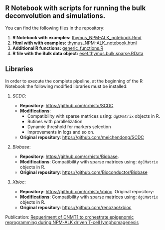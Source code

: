 
## R Notebook with scripts for running the bulk deconvolution and simulations.

You can find the following files in the repository:
1. **R Notebook with examples:** [thymus_NPM-ALK_notebook.Rmd](thymus_NPM-ALK_notebook.Rmd)
2. **Html with with examples:** [thymus_NPM-ALK_notebook.html](thymus_NPM-ALK_notebook.html)
2. **Additional R functions:** [generic_functions.R](scripts/generic_functions.R)
3. **R file with the Bulk data object:** [eset.thymus.bulk.sparse.RData](data/eset.thymus.bulk.sparse.RData)

## Libraries 

In order to execute the complete pipeline, at the beginning of the R Notebook the following modified libraries must be installed:
1. *SCDC*:    
   - **Repository**: https://github.com/crhisto/SCDC
   - **Modifications**: 
     - Compatibility with sparse matrices using: `dgCMatrix` objects in R.
     - Rutines with parallelization
     - Dynamic threshold for markers selection
     - Improvements in logs and so on.
   - **Original repository**: https://github.com/meichendong/SCDC
         
2. *Biobase*: 
   - **Repository**: https://github.com/crhisto/Biobase.
   - **Modifications**: Compatibility with sparse matrices using: `dgCMatrix` objects in R.
   - **Original repository**: https://github.com/Bioconductor/Biobase
            
3. *Xbioc*:   
   - **Repository**: https://github.com/crhisto/xbioc. Original repository: 
   - **Modifications**: Compatibility with sparse matrices using: `dgCMatrix` objects in R.
   - **Original repository**: https://github.com/renozao/xbioc
            
Publication: [Requeriment of DNMT1 to orchestrate epigenomic reprogramming during NPM-ALK driven T-cell lymphomagenesis](https://doi.org/)
